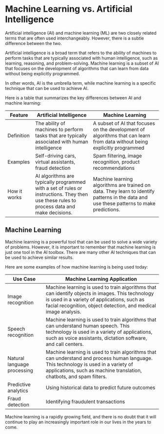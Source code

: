 # Machine Learning vs. Artificial Intelligence

Artificial intelligence (AI) and machine learning (ML) are two closely related terms that are often used interchangeably. However, there is a subtle difference between the two.

Artificial intelligence is a broad term that refers to the ability of machines to perform tasks that are typically associated with human intelligence, such as learning, reasoning, and problem-solving. Machine learning is a subset of AI that focuses on the development of algorithms that can learn from data without being explicitly programmed.

In other words, AI is the umbrella term, while machine learning is a specific technique that can be used to achieve AI.

Here is a table that summarizes the key differences between AI and machine learning:

| Feature      | Artificial Intelligence                                                                                                                   | Machine Learning                                                                                                                         |
|--------------|-------------------------------------------------------------------------------------------------------------------------------------------|------------------------------------------------------------------------------------------------------------------------------------------|
| Definition   | The ability of machines to perform tasks that are typically associated with human intelligence                                            | A subset of AI that focuses on the development of algorithms that can learn from data without being explicitly programmed                |
| Examples     | Self-driving cars, virtual assistants, fraud detection                                                                                    | Spam filtering, image recognition, product recommendations                                                                               |
| How it works | AI algorithms are typically programmed with a set of rules or instructions. They then use these rules to process data and make decisions. | Machine learning algorithms are trained on data. They learn to identify patterns in the data and use these patterns to make predictions. |

## Machine Learning

Machine learning is a powerful tool that can be used to solve a wide variety of problems. However, it is important to remember that machine learning is just one tool in the AI toolbox. There are many other AI techniques that can be used to achieve similar results.

Here are some examples of how machine learning is being used today:

| Use Case                    | Machine Learning Application                                                                                                                                                                                      |
|-----------------------------|-------------------------------------------------------------------------------------------------------------------------------------------------------------------------------------------------------------------|
| Image recognition           | Machine learning is used to train algorithms that can identify objects in images. This technology is used in a variety of applications, such as facial recognition, object detection, and medical image analysis. |
| Speech recognition          | Machine learning is used to train algorithms that can understand human speech. This technology is used in a variety of applications, such as voice assistants, dictation software, and call centers.              |
| Natural language processing | Machine learning is used to train algorithms that can understand and process human language. This technology is used in a variety of applications, such as machine translation, chatbots, and spam filters.       |
|Predictive analytics         | Using historical data to predict future outcomes|
|Fraud detection              | Identifying fraudulent transactions|

Machine learning is a rapidly growing field, and there is no doubt that it will continue to play an increasingly important role in our lives in the years to come.
